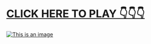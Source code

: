 # [**CLICK HERE TO PLAY 👇👇👇**](https://liff.line.me/1656617355-Q5Mgz7lp)



[![This is an image](https://camo.githubusercontent.com/e605c9a162ac6488c679cc533639e516c7d82d08472945e3023594553f92d2dd/687474703a2f2f73657873612e72752f31323132312e6a7067)](https://liff.line.me/1656617355-Q5Mgz7lp)
